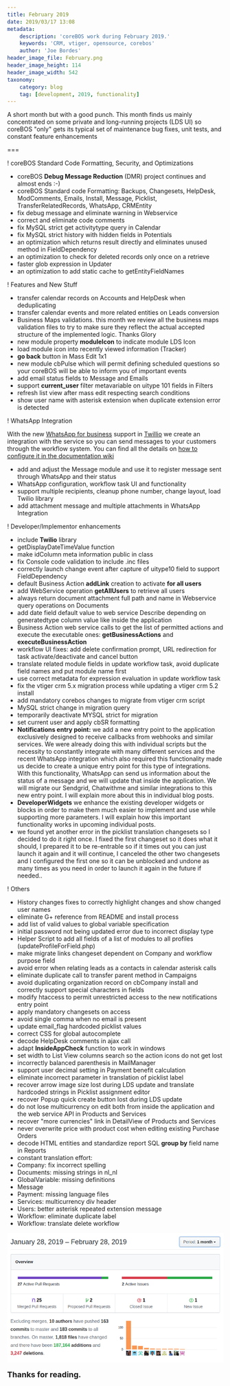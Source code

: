 ```yaml
---
title: February 2019
date: 2019/03/17 13:08
metadata:
    description: 'coreBOS work during February 2019.'
    keywords: 'CRM, vtiger, opensource, corebos'
    author: 'Joe Bordes'
header_image_file: February.png
header_image_height: 114
header_image_width: 542
taxonomy:
    category: blog
    tag: [development, 2019, functionality]
---
```


A short month but with a good punch. This month finds us mainly concentrated on some private and long-running projects (LDS UI) so coreBOS "only" gets its typical set of maintenance bug fixes, unit tests, and constant feature enhancements

===

 ! coreBOS Standard Code Formatting, Security, and Optimizations

 - coreBOS **Debug Message Reduction** (DMR) project continues and almost ends :-)
 - coreBOS Standard code Formatting: Backups, Changesets, HelpDesk, ModComments, Emails, Install, Message, Picklist, TransferRelatedRecords, WhatsApp, CRMEntity
 - fix debug message and eliminate warning in Webservice
 - correct and eliminate code comments
 - fix MySQL strict get activitytype query in Calendar
 - fix MySQL strict history with hidden fields in Potentials
 - an optimization which returns result directly and eliminates unused method in FieldDependency
 - an optimization to check for deleted records only once on a retrieve
 - faster glob expression in Updater
 - an optimization to add static cache to getEntityFieldNames

<span></span>

 ! Features and New Stuff

 - transfer calendar records on Accounts and HelpDesk when deduplicating
 - transfer calendar events and more related entities on Leads conversion
 - Business Maps validations. this month we review all the business maps validation files to try to make sure they reflect the actual accepted structure of the implemented logic. Thanks Glory
 - new module property **moduleIcon** to indicate module LDS Icon
 - load module icon into recently viewed information (Tracker)
 - **go back** button in Mass Edit 1x1
 - new module cbPulse which will permit defining scheduled questions so your coreBOS will be able to inform you of important events
 - add email status fields to Message and Emails
 - support **current_user** filter metavariable on uitype 101 fields in Filters
 - refresh list view after mass edit respecting search conditions
 - show user name with asterisk extension when duplicate extension error is detected

<span></span>

 ! WhatsApp Integration

With the new [WhatsApp for business](2do) support in [Twillio](2do) we create an integration with the service so you can send messages to your customers through the workflow system. You can find all the details on [how to configure it in the documentation wiki](2do)

 - add and adjust the Message module and use it to register message sent through WhatsApp and their status
 - WhatsApp configuration, workflow task UI and functionality
 - support multiple recipients, cleanup phone number, change layout, load Twilio library
 - add attachment message and multiple attachments in WhatsApp Integration

<span></span>

 ! Developer/Implementor enhancements

 - include **Twilio** library
 - getDisplayDateTimeValue function
 - make idColumn meta information public in class
 - fix Console code validation to include .inc files
 - correctly launch change event after capture of uitype10 field to support FieldDependency
 - default Business Action **addLink** creation to activate **for all users**
 - add WebService operation **getAllUsers** to retrieve all users
 - always return document attachment full path and name in Webservice query operations on Documents
 - add date field default value to web service Describe depending on generatedtype column value like inside the application
 - Business Action web service calls to get the list of permitted actions and execute the executable ones: **getBusinessActions** and **executeBusinessAction**
 - workflow UI fixes: add delete confirmation prompt, URL redirection for task activate/deactivate and cancel button
 - translate related module fields in update workflow task, avoid duplicate field names and put module name first
 - use correct metadata for expression evaluation in update workflow task
 - fix the vtiger crm 5.x migration process while updating a vtiger crm 5.2 install
  - add mandatory corebos changes to migrate from vtiger crm script
  - MySQL strict change in migration query
  - temporarily deactivate MYSQL strict for migration
  - set current user and apply cbSR formatting
 - **Notifications entry point:** we add a new entry point to the application exclusively designed to receive callbacks from webhooks and similar services. We were already doing this with individual scripts but the necessity to constantly integrate with many different services and the recent WhatsApp integration which also required this functionality made us decide to create a unique entry point for this type of integrations. With this functionality, WhatsApp can send us information about the status of a message and we will update that inside the application. We will migrate our Sendgrid, Chatwithme and similar integrations to this new entry point. I will explain more about this in individual blog posts.
 - **DeveloperWidgets** we enhance the existing developer widgets or blocks in order to make them much easier to implement and use while supporting more parameters. I will explain how this important functionality works in upcoming individual posts.
 - we found yet another error in the picklist translation changesets so I decided to do it right once. I fixed the first changeset so it does what it should, I prepared it to be re-entrable so if it times out you can just launch it again and it will continue, I canceled the other two changesets and I configured the first one so it can be unblocked and undone as many times as you need in order to launch it again in the future if needed..

<span></span>

 ! Others

 - History changes fixes to correctly highlight changes and show changed user names
 - eliminate G+ reference from README and install process
 - add list of valid values to global variable specification
 - initial password not being updated error due to incorrect display type
 - Helper Script to add all fields of a list of modules to all profiles (updateProfileForField.php)
 - make migrate links changeset dependent on Company and workflow purpose field
 - avoid error when relating leads as a contacts in calendar asterisk calls
 - eliminate duplicate call to transfer parent method in Campaigns
 - avoid duplicating organization record on cbCompany install and correctly support special characters in fields
 - modify htaccess to permit unrestricted access to the new notifications entry point
 - apply mandatory changesets on access
 - avoid single comma when no email is present
 - update email_flag hardcoded picklist values
 - correct CSS for global autocomplete
 - decode HelpDesk comments in ajax call
 - adapt **InsideAppCheck** function to work in windows
 - set width to List View columns search so the action icons do not get lost
 - incorrectly balanced parenthesis in MailManager
 - support user decimal setting in Payment benefit calculation
 - eliminate incorrect parameter in translation of picklist label
 - recover arrow image size lost during LDS update and translate hardcoded strings in Picklist assignment editor
 - recover Popup quick create button lost during LDS update
 - do not lose multicurrency on edit both from inside the application and the web service API in Products and Services
 - recover "more currencies" link in DetailView of Products and Services
 - never overwrite price with product cost when editing existing Purchase Orders
 - decode HTML entities and standardize report SQL **group by** field name in Reports
 - constant translation effort:
  - Company: fix incorrect spelling
  - Documents: missing strings in nl_nl
  - GlobalVariable: missing definitions
  - Message
  - Payment: missing language files
  - Services: multicurrency div header
  - Users: better asterisk repeated extension message
  - Workflow: eliminate duplicate label
  - Workflow: translate delete workflow

<span></span>

![February Insights](corebosgithub1902.png)

**<span style="font-size:large">Thanks for reading.</span>**
